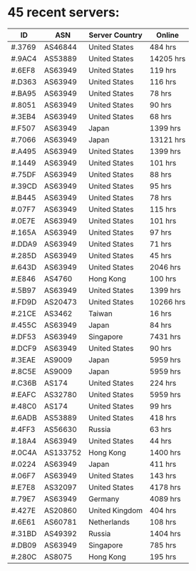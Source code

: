 # 45 recent servers:

| ID | ASN | Server Country | Online |
| ------ | ------ | ------ | ------ |
| #.3769 | AS46844 | United States | 484 hrs |
| #.9AC4 | AS53889 | United States | 14205 hrs |
| #.6EF8 | AS63949 | United States | 119 hrs |
| #.D363 | AS63949 | United States | 116 hrs |
| #.BA95 | AS63949 | United States | 78 hrs |
| #.8051 | AS63949 | United States | 90 hrs |
| #.3EB4 | AS63949 | United States | 68 hrs |
| #.F507 | AS63949 | Japan | 1399 hrs |
| #.7066 | AS63949 | Japan | 13121 hrs |
| #.A495 | AS63949 | United States | 1399 hrs |
| #.1449 | AS63949 | United States | 101 hrs |
| #.75DF | AS63949 | United States | 88 hrs |
| #.39CD | AS63949 | United States | 95 hrs |
| #.B445 | AS63949 | United States | 78 hrs |
| #.07F7 | AS63949 | United States | 115 hrs |
| #.0E7E | AS63949 | United States | 101 hrs |
| #.165A | AS63949 | United States | 97 hrs |
| #.DDA9 | AS63949 | United States | 71 hrs |
| #.285D | AS63949 | United States | 45 hrs |
| #.643D | AS63949 | United States | 2046 hrs |
| #.E846 | AS4760 | Hong Kong | 100 hrs |
| #.5B97 | AS63949 | United States | 1399 hrs |
| #.FD9D | AS20473 | United States | 10266 hrs |
| #.21CE | AS3462 | Taiwan | 16 hrs |
| #.455C | AS63949 | Japan | 84 hrs |
| #.DF53 | AS63949 | Singapore | 7431 hrs |
| #.DCF9 | AS63949 | United States | 90 hrs |
| #.3EAE | AS9009 | Japan | 5959 hrs |
| #.8C5E | AS9009 | Japan | 5959 hrs |
| #.C36B | AS174 | United States | 224 hrs |
| #.EAFC | AS32780 | United States | 5959 hrs |
| #.48C0 | AS174 | United States | 99 hrs |
| #.6ADB | AS53889 | United States | 418 hrs |
| #.4FF3 | AS56630 | Russia | 63 hrs |
| #.18A4 | AS63949 | United States | 44 hrs |
| #.0C4A | AS133752 | Hong Kong | 1400 hrs |
| #.0224 | AS63949 | Japan | 411 hrs |
| #.06F7 | AS63949 | United States | 143 hrs |
| #.E7E8 | AS32097 | United States | 4178 hrs |
| #.79E7 | AS63949 | Germany | 4089 hrs |
| #.427E | AS20860 | United Kingdom | 404 hrs |
| #.6E61 | AS60781 | Netherlands | 108 hrs |
| #.31BD | AS49392 | Russia | 1404 hrs |
| #.DB09 | AS63949 | Singapore | 785 hrs |
| #.280C | AS8075 | Hong Kong | 195 hrs |

